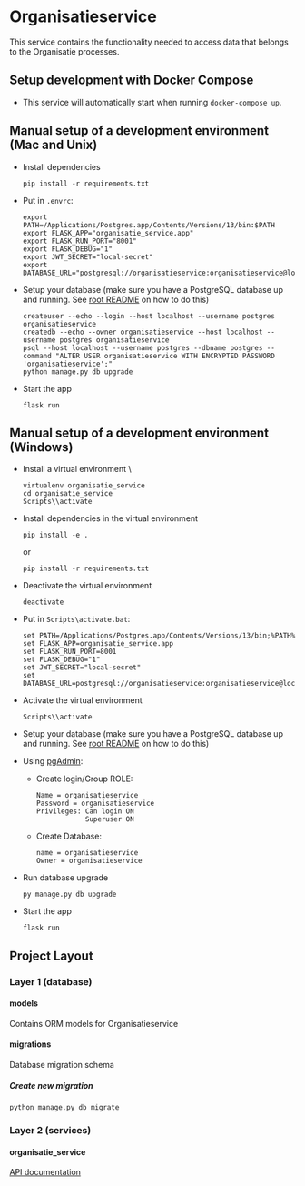 # Organisatieservice
This service contains the functionality needed to access data that belongs to the Organisatie processes.

## Setup development with Docker Compose
- This service will automatically start when running `docker-compose up`.

## Manual setup of a development environment (Mac and Unix)
- Install dependencies
    ```shell
    pip install -r requirements.txt
    ```

- Put in `.envrc`:
    ```shell
    export PATH=/Applications/Postgres.app/Contents/Versions/13/bin:$PATH
    export FLASK_APP="organisatie_service.app"
    export FLASK_RUN_PORT="8001"
    export FLASK_DEBUG="1"
    export JWT_SECRET="local-secret"
    export DATABASE_URL="postgresql://organisatieservice:organisatieservice@localhost/organisatieservice"
    ```

- Setup your database (make sure you have a PostgreSQL database up and running. See [root README](../../README.md) on how to do this)
    ```shell
    createuser --echo --login --host localhost --username postgres organisatieservice
    createdb --echo --owner organisatieservice --host localhost --username postgres organisatieservice
    psql --host localhost --username postgres --dbname postgres --command "ALTER USER organisatieservice WITH ENCRYPTED PASSWORD 'organisatieservice';"
    python manage.py db upgrade
    ```

- Start the app
    ```shell script
    flask run
    ```

## Manual setup of a development environment (Windows)
- Install a virtual environment \
    ```shell
    virtualenv organisatie_service
    cd organisatie_service
    Scripts\\activate
    ```

- Install dependencies in the virtual environment
    ```shell
    pip install -e .
    ```
    or
    ```shell
    pip install -r requirements.txt
    ```

- Deactivate the virtual environment
    ```shell
    deactivate
    ```

- Put in `Scripts\activate.bat`:
    ```shell
    set PATH=/Applications/Postgres.app/Contents/Versions/13/bin;%PATH%
    set FLASK_APP=organisatie_service.app
    set FLASK_RUN_PORT=8001
    set FLASK_DEBUG="1"
    set JWT_SECRET="local-secret"
    set DATABASE_URL=postgresql://organisatieservice:organisatieservice@localhost/organisatieservice
    ```

- Activate the virtual environment
    ```shell
    Scripts\\activate
    ```

- Setup your database (make sure you have a PostgreSQL database up and running. See [root README](../../README.md) on how to do this)

- Using [pgAdmin](https://www.pgadmin.org/):
  - Create login/Group ROLE:
    ```text
    Name = organisatieservice
    Password = organisatieservice
    Privileges: Can login ON
                Superuser ON
    ```
  - Create Database:
    ```text  
    name = organisatieservice
    Owner = organisatieservice
    ```

- Run database upgrade
    ```shell
    py manage.py db upgrade
    ```

- Start the app
    ```shell script
    flask run
    ```

## Project Layout

### Layer 1 (database)

#### models
Contains ORM models for Organisatieservice

#### migrations
Database migration schema

##### Create new migration
```shell script
python manage.py db migrate
```


### Layer 2 (services)

#### organisatie_service
[API documentation](docs/openapi.yaml)
